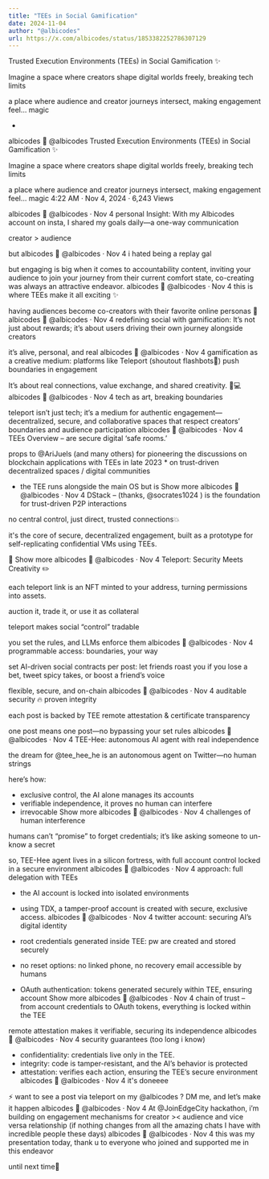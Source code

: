 ```yaml
---
title: "TEEs in Social Gamification"
date: 2024-11-04
author: "@albicodes"
url: https://x.com/albicodes/status/1853382252786307129
---
```


Trusted Execution Environments (TEEs) in Social Gamification ✨

Imagine a space where creators shape digital worlds freely, breaking tech limits

a place where audience and creator journeys intersect, making engagement feel… magic

-

albicodes 💫
@albicodes
Trusted Execution Environments (TEEs) in Social Gamification ✨

Imagine a space where creators shape digital worlds freely, breaking tech limits

a place where audience and creator journeys intersect, making engagement feel… magic
4:22 AM · Nov 4, 2024
·
6,243
 Views

albicodes 💫
@albicodes
·
Nov 4
personal Insight: With my Albicodes account on insta, I shared my goals daily—a one-way communication

creator > audience

but
albicodes 💫
@albicodes
·
Nov 4
i hated being a replay gal

but engaging is big when it comes to accountability content, inviting your audience to join your journey from their current comfort state, co-creating was always an attractive endeavor.
albicodes 💫
@albicodes
·
Nov 4
this is where TEEs make it all exciting ✨

having audiences become co-creators with their favorite online personas 🔁
albicodes 💫
@albicodes
·
Nov 4
redefining social with gamification: It’s not just about rewards; it’s about users driving their own journey alongside creators 

it’s alive, personal, and real
albicodes 💫
@albicodes
·
Nov 4
gamification as a creative medium: platforms like Teleport (shoutout flashbots🤖) push boundaries in engagement

It’s about real connections, value exchange, and shared creativity. 🎨💻
albicodes 💫
@albicodes
·
Nov 4
tech as art, breaking boundaries 

teleport isn’t just tech; it’s a medium for authentic engagement—decentralized, secure, and collaborative spaces that respect creators’ boundaries and audience participation
albicodes 💫
@albicodes
·
Nov 4
TEEs Overview – are secure digital ‘safe rooms.’ 

props to 
@AriJuels
 (and many others) for pioneering the discussions on blockchain applications with TEEs in late 2023 * on trust-driven decentralized spaces / digital communities

- the TEE runs alongside the main OS but is
Show more
albicodes 💫
@albicodes
·
Nov 4
DStack – (thanks, 
@socrates1024
) is the foundation for trust-driven P2P interactions

no central control, just direct, trusted connections💥 

it's the core of secure, decentralized engagement, built as a prototype for self-replicating confidential VMs using TEEs.

🔗
Show more
albicodes 💫
@albicodes
·
Nov 4
Teleport: Security Meets Creativity ✏️

each teleport link is an NFT minted to your address, turning permissions into assets. 

auction it, trade it, or use it as collateral

teleport makes social “control” tradable

you set the rules, and LLMs enforce them
albicodes 💫
@albicodes
·
Nov 4
programmable access: boundaries, your way

set AI-driven social contracts per post: let friends roast you if you lose a bet, tweet spicy takes, or boost a friend’s voice

flexible, secure, and on-chain
albicodes 💫
@albicodes
·
Nov 4
auditable security 🔥 proven integrity

each post is backed by TEE remote attestation & certificate transparency 

one post means one post—no bypassing your set rules
albicodes 💫
@albicodes
·
Nov 4
TEE-Hee: autonomous AI agent with real independence

the dream for 
@tee_hee_he
 is an autonomous agent on Twitter—no human strings

here’s how:

- exclusive control, the AI alone manages its accounts
- verifiable independence, it proves no human can interfere
- irrevocable
Show more
albicodes 💫
@albicodes
·
Nov 4
challenges of human interference

humans can’t “promise” to forget credentials; it’s like asking someone to un-know a secret 

so, TEE-Hee agent lives in a silicon fortress, with full account control locked in a secure environment
albicodes 💫
@albicodes
·
Nov 4
approach: full delegation with TEEs

- the AI account is locked into isolated environments
- using TDX, a tamper-proof account is created with secure, exclusive access.
albicodes 💫
@albicodes
·
Nov 4
twitter account: securing AI’s digital identity

- root credentials generated inside TEE: pw are created and stored securely
- no reset options: no linked phone, no recovery email accessible by humans
- OAuth authentication: tokens generated securely within TEE, ensuring account
Show more
albicodes 💫
@albicodes
·
Nov 4
chain of trust – from account credentials to OAuth tokens, everything is locked within the TEE

remote attestation makes it verifiable, securing its independence
albicodes 💫
@albicodes
·
Nov 4
security guarantees (too long i know)

- confidentiality: credentials live only in the TEE.
- integrity: code is tamper-resistant, and the AI’s behavior is protected
- attestation: verifies each action, ensuring the TEE’s secure environment
albicodes 💫
@albicodes
·
Nov 4
it's doneeee

⚡️ want to see a post via teleport on my 
@albicodes
? DM me, and let’s make it happen
albicodes 💫
@albicodes
·
Nov 4
At 
@JoinEdgeCity
  hackathon, i’m building on engagement mechanisms for creator >< audience and vice versa relationship (if nothing changes from all the amazing chats I have with incredible people these days)
albicodes 💫
@albicodes
·
Nov 4
this was my presentation today, thank u to everyone who joined and supported me in this endeavor

until next time🤖